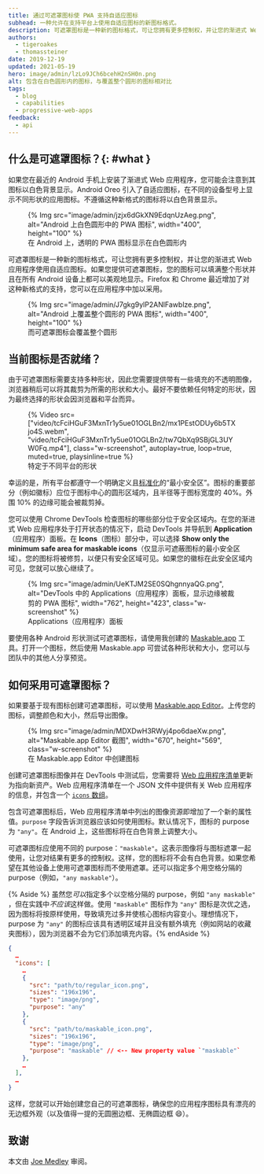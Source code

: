 ```yaml
---
title: 通过可遮罩图标使 PWA 支持自适应图标
subhead: 一种允许在支持平台上使用自适应图标的新图标格式。
description: 可遮罩图标是一种新的图标格式，可让您拥有更多控制权，并让您的渐进式 Web 应用程序使用自适应图标。通过提供可遮罩图标，您的图标在所有 Android 设备上都会美观地显示。
authors:
  - tigeroakes
  - thomassteiner
date: 2019-12-19
updated: 2021-05-19
hero: image/admin/lzLo9JCh6bcehH2nSH0n.png
alt: 包含在白色圆形内的图标，与覆盖整个圆形的图标相对比
tags:
  - blog
  - capabilities
  - progressive-web-apps
feedback:
  - api
---
```


## 什么是可遮罩图标？{: #what }

如果您在最近的 Android 手机上安装了渐进式 Web 应用程序，您可能会注意到其图标以白色背景显示。Android Oreo 引入了自适应图标，在不同的设备型号上显示不同形状的应用图标。不遵循这种新格式的图标将以白色背景显示。

<figure class="w-figure">{% Img src="image/admin/jzjx6dGkXN9EdqnUzAeg.png", alt="Android 上白色圆形中的 PWA 图标", width="400", height="100" %}<figcaption class="w-figcaption">在 Android 上，透明的 PWA 图标显示在白色圆形内</figcaption></figure>

可遮罩图标是一种新的图标格式，可让您拥有更多控制权，并让您的渐进式 Web 应用程序使用自适应图标。如果您提供可遮罩图标，您的图标可以填满整个形状并且在所有 Android 设备上都可以美观地显示。Firefox 和 Chrome 最近增加了对这种新格式的支持，您可以在应用程序中加以采用。

<figure class="w-figure">{% Img src="image/admin/J7gkg9ylP2ANlFawblze.png", alt="Android 上覆盖整个圆形的 PWA 图标", width="400", height="100" %}<figcaption class="w-figcaption">而可遮罩图标会覆盖整个圆形</figcaption></figure>

## 当前图标是否就绪？

由于可遮罩图标需要支持多种形状，因此您需要提供带有一些填充的不透明图像，浏览器稍后可以将其裁剪为所需的形状和大小。最好不要依赖任何特定的形状，因为最终选择的形状会因浏览器和平台而异。

<figure class="w-figure w-figure--inline-right">{% Video src=["video/tcFciHGuF3MxnTr1y5ue01OGLBn2/mx1PEstODUy6b5TXjo4S.webm", "video/tcFciHGuF3MxnTr1y5ue01OGLBn2/tw7QbXq9SBjGL3UYW0Fq.mp4"], class="w-screenshot", autoplay=true, loop=true, muted=true, playsinline=true %} <figcaption class="w-figcaption"> 特定于不同平台的形状 </figcaption></figure>

幸运的是，所有平台都遵守一个明确定义且[标准化](https://w3c.github.io/manifest/#icon-masks)的“最小安全区”。图标的重要部分（例如徽标）应位于图标中心的圆形区域内，且半径等于图标宽度的 40%。外围 10% 的边缘可能会被裁剪掉。

您可以使用 Chrome DevTools 检查图标的哪些部分位于安全区域内。在您的渐进式 Web 应用程序处于打开状态的情况下，启动 DevTools 并导航到 **Application**（应用程序）面板。在 **Icons**（图标）部分中，可以选择 **Show only the minimum safe area for maskable icons**（仅显示可遮蔽图标的最小安全区域）。您的图标将被修剪，以便只有安全区域可见。如果您的徽标在此安全区域内可见，您就可以放心继续了。

<figure class="w-figure">{% Img src="image/admin/UeKTJM2SE0SQhgnnyaQG.png", alt="DevTools 中的 Applications（应用程序）面板，显示边缘被裁剪的 PWA 图标", width="762", height="423", class="w-screenshot" %}<figcaption class="w-figcaption">Applications（应用程序）面板</figcaption></figure>

要使用各种 Android 形状测试可遮罩图标，请使用我创建的 [Maskable.app](https://maskable.app/) 工具。打开一个图标，然后使用 Maskable.app 可尝试各种形状和大小，您可以与团队中的其他人分享预览。

## 如何采用可遮罩图标？

如果要基于现有图标创建可遮罩图标，可以使用 [Maskable.app Editor](https://maskable.app/editor)。上传您的图标，调整颜色和大小，然后导出图像。

<figure class="w-figure">{% Img src="image/admin/MDXDwH3RWyj4po6daeXw.png", alt="Maskable.app Editor 截图", width="670", height="569", class="w-screenshot" %}<figcaption class="w-figcaption">在 Maskable.app Editor 中创建图标</figcaption></figure>

创建可遮罩图标图像并在 DevTools 中测试后，您需要将 [Web 应用程序清单](https://developers.google.com/web/fundamentals/web-app-manifest)更新为指向新资产。Web 应用程序清单在一个 JSON 文件中提供有关 Web 应用程序的信息，并包含一个 [`icons` 数组](https://developers.google.com/web/fundamentals/web-app-manifest#icons)。

包含可遮罩图标后，Web 应用程序清单中列出的图像资源即增加了一个新的属性值。`purpose` 字段告诉浏览器应该如何使用图标。默认情况下，图标的 purpose 为 `"any"`。在 Android 上，这些图标将在白色背景上调整大小。

可遮罩图标应使用不同的 purpose：`"maskable"`。这表示图像将与图标遮罩一起使用，让您对结果有更多的控制权。这样，您的图标将不会有白色背景。如果您希望在其他设备上使用可遮罩图标而不使用遮罩。还可以指定多个用空格分隔的 purpose（例如，`"any maskable"`）。

{% Aside %} 虽然您*可以*指定多个以空格分隔的 purpose，例如 `"any maskable"` ，但在实践中*不应该*这样做。使用 `"maskable"` 图标作为 `"any"` 图标是次优之选，因为图标将按原样使用，导致填充过多并使核心图标内容变小。理想情况下，purpose 为 `"any"` 的图标应该具有透明区域并且没有额外填充（例如网站的收藏夹图标），因为浏览器不会为它们添加填充内容。{% endAside %}

```json
{
  …
  "icons": [
    …
    {
      "src": "path/to/regular_icon.png",
      "sizes": "196x196",
      "type": "image/png",
      "purpose": "any"
    },
    {
      "src": "path/to/maskable_icon.png",
      "sizes": "196x196",
      "type": "image/png",
      "purpose": "maskable" // <-- New property value `"maskable"`
    },
    …
  ],
  …
}
```

这样，您就可以开始创建您自己的可遮罩图标，确保您的应用程序图标具有漂亮的无边框外观（以及值得一提的无圆圈边框、无椭圆边框 😄）。

## 致谢

本文由 [Joe Medley](https://github.com/jpmedley) 审阅。
